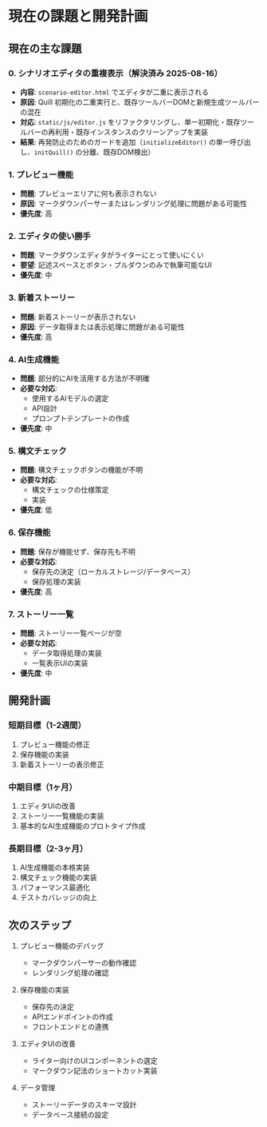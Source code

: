 # 現在の課題と開発計画

## 現在の主な課題

### 0. シナリオエディタの重複表示（解決済み 2025-08-16）
- **内容**: `scenario-editor.html` でエディタが二重に表示される
- **原因**: Quill 初期化の二重実行と、既存ツールバーDOMと新規生成ツールバーの混在
- **対応**: `static/js/editor.js` をリファクタリングし、単一初期化・既存ツールバーの再利用・既存インスタンスのクリーンアップを実装
- **結果**: 再発防止のためのガードを追加（`initializeEditor()` の単一呼び出し、`initQuill()` の分離、既存DOM検出）

### 1. プレビュー機能
- **問題**: プレビューエリアに何も表示されない
- **原因**: マークダウンパーサーまたはレンダリング処理に問題がある可能性
- **優先度**: 高

### 2. エディタの使い勝手
- **問題**: マークダウンエディタがライターにとって使いにくい
- **要望**: 記述スペースとボタン・プルダウンのみで執筆可能なUI
- **優先度**: 中

### 3. 新着ストーリー
- **問題**: 新着ストーリーが表示されない
- **原因**: データ取得または表示処理に問題がある可能性
- **優先度**: 高

### 4. AI生成機能
- **問題**: 部分的にAIを活用する方法が不明確
- **必要な対応**: 
  - 使用するAIモデルの選定
  - API設計
  - プロンプトテンプレートの作成
- **優先度**: 中

### 5. 構文チェック
- **問題**: 構文チェックボタンの機能が不明
- **必要な対応**:
  - 構文チェックの仕様策定
  - 実装
- **優先度**: 低

### 6. 保存機能
- **問題**: 保存が機能せず、保存先も不明
- **必要な対応**:
  - 保存先の決定（ローカルストレージ/データベース）
  - 保存処理の実装
- **優先度**: 高

### 7. ストーリー一覧
- **問題**: ストーリー一覧ページが空
- **必要な対応**:
  - データ取得処理の実装
  - 一覧表示UIの実装
- **優先度**: 中

## 開発計画

### 短期目標（1-2週間）
1. プレビュー機能の修正
2. 保存機能の実装
3. 新着ストーリーの表示修正

### 中期目標（1ヶ月）
1. エディタUIの改善
2. ストーリー一覧機能の実装
3. 基本的なAI生成機能のプロトタイプ作成

### 長期目標（2-3ヶ月）
1. AI生成機能の本格実装
2. 構文チェック機能の実装
3. パフォーマンス最適化
4. テストカバレッジの向上

## 次のステップ

1. プレビュー機能のデバッグ
   - マークダウンパーサーの動作確認
   - レンダリング処理の確認

2. 保存機能の実装
   - 保存先の決定
   - APIエンドポイントの作成
   - フロントエンドとの連携

3. エディタUIの改善
   - ライター向けのUIコンポーネントの選定
   - マークダウン記法のショートカット実装

4. データ管理
   - ストーリーデータのスキーマ設計
   - データベース接続の設定
